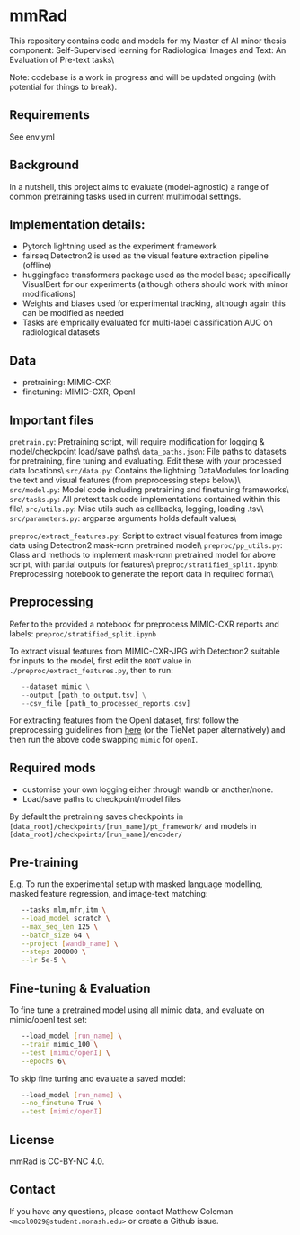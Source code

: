 # mmRad
This repository contains code and models for my Master of AI minor thesis component: Self-Supervised learning for Radiological Images and Text: An Evaluation of Pre-text tasks\\

Note: codebase is a work in progress and will be updated ongoing (with potential for things to break). 

## Requirements
See env.yml

## Background
In a nutshell, this project aims to evaluate (model-agnostic) a range of common pretraining tasks used in current multimodal settings. 

## Implementation details:
- Pytorch lightning used as the experiment framework
- fairseq Detectron2 is used as the visual feature extraction pipeline (offline)
- huggingface transformers package used as the model base; specifically VisualBert for our experiments (although others should work with minor modifications) 
- Weights and biases used for experimental tracking, although again this can be modified as needed
- Tasks are emprically evaluated for multi-label classification AUC on radiological datasets

## Data
- pretraining: MIMIC-CXR 
- finetuning: MIMIC-CXR, OpenI


## Important files


`pretrain.py`: Pretraining script, will require modification for logging & model/checkpoint load/save paths\\
`data_paths.json`: File paths to datasets for pretraining, fine tuning and evaluating. Edit these with your processed data locations\\
`src/data.py`: Contains the lightning DataModules for loading the text and visual features (from preprocessing steps below)\\
`src/model.py`: Model code including pretraining and finetuning frameworks\\
`src/tasks.py`: All pretext task code implementations contained within this file\\
`src/utils.py`: Misc utils such as callbacks, logging, loading .tsv\\
`src/parameters.py`: argparse arguments holds default values\\

`preproc/extract_features.py`: Script to extract visual features from image data using Detectron2 mask-rcnn pretrained model\\
`preproc/pp_utils.py`: Class and methods to implement mask-rcnn pretrained model for above script, with partial outputs for features\\
`preproc/stratified_split.ipynb`: Preprocessing notebook to generate the report data in required format\\

## Preprocessing

Refer to the provided a notebook for preprocess MIMIC-CXR reports and labels: `preproc/stratified_split.ipynb`

To extract visual features from MIMIC-CXR-JPG with Detectron2 suitable for inputs to the model, first edit the `ROOT` value in `./preproc/extract_features.py`, then to run:
```python extract_features.py \
   --dataset mimic \
   --output [path_to_output.tsv] \
   --csv_file [path_to_processed_reports.csv] 
```

For extracting features from the OpenI dataset, first follow the preprocessing guidelines from [here](https://github.com/YIKUAN8/Transformers-VQA) (or the TieNet paper alternatively) and then run the above code swapping `mimic` for `openI`.


## Required mods

- customise your own logging either through wandb or another/none.
- Load/save paths to checkpoint/model files

By default the pretraining saves checkpoints in `[data_root]/checkpoints/[run_name]/pt_framework/` and models in `[data_root]/checkpoints/[run_name]/encoder/`


## Pre-training

E.g. To run the experimental setup with masked language modelling, masked feature regression, and image-text matching:

```bash pt.sh \
   --tasks mlm,mfr,itm \
   --load_model scratch \
   --max_seq_len 125 \
   --batch_size 64 \
   --project [wandb_name] \
   --steps 200000 \
   --lr 5e-5 \
```

## Fine-tuning & Evaluation

To fine tune a pretrained model using all mimic data, and evaluate on mimic/openI test set:
```bash ft.sh \
   --load_model [run_name] \
   --train mimic_100 \
   --test [mimic/openI] \
   --epochs 6\
```

To skip fine tuning and evaluate a saved model:
```bash ft.sh \
   --load_model [run_name] \
   --no_finetune True \
   --test [mimic/openI]
```


## License
mmRad is CC-BY-NC 4.0.

## Contact
If you have any questions, please contact Matthew Coleman `<mcol0029@student.monash.edu>` or create a Github issue.
